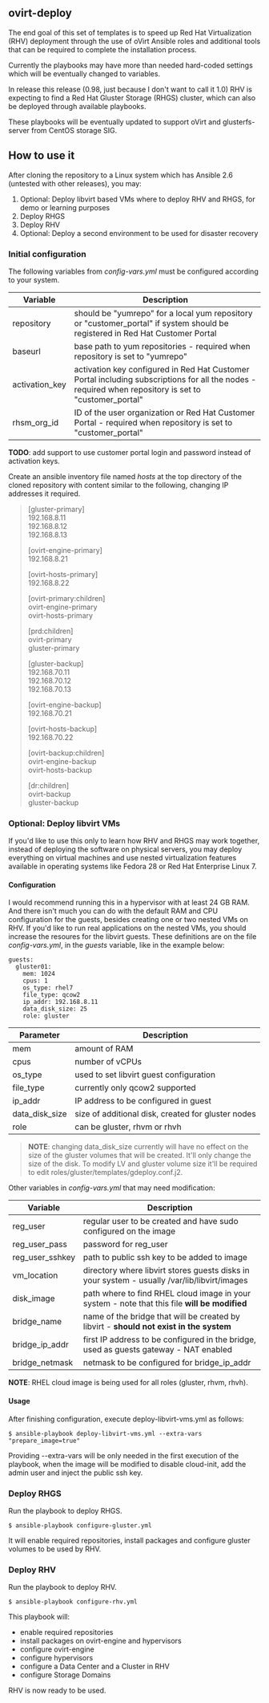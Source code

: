 ﻿## ovirt-deploy
The end goal of this set of templates is to speed up Red Hat Virtualization (RHV) deployment through the use of oVirt Ansible roles and additional tools that can be required to complete the installation process. 

Currently the playbooks may have more than needed hard-coded settings which will be eventually changed to variables. 

In release this release (0.98, just because I don't want to call it 1.0) RHV is expecting to find a Red Hat Gluster Storage (RHGS) cluster, which can also be deployed through available playbooks.

These playbooks will be eventually updated to support oVirt and glusterfs-server from CentOS storage SIG.

## How to use it
After cloning the repository to a Linux system which has Ansible 2.6 (untested with other releases), you may:

1. Optional: Deploy libvirt based VMs where to deploy RHV and RHGS, for demo or learning purposes
2. Deploy RHGS
3. Deploy RHV
4. Optional: Deploy a second environment to be used for disaster recovery

### Initial configuration
The following variables from *config-vars.yml* must be configured according to your system.

| Variable | Description  |
|--|--|
| repository | should be "yumrepo" for a local yum repository or "customer_portal" if system should be registered in Red Hat Customer Portal |
| baseurl | base path to yum repositories - required when repository is set to "yumrepo" |
| activation_key | activation key configured in Red Hat Customer Portal including subscriptions for all the nodes  - required when repository is set to "customer_portal" |
| rhsm_org_id | ID of the user organization or Red Hat Customer Portal - required when repository is set to "customer_portal" |

**TODO**: add support to use customer portal login and password instead of activation keys.

Create an ansible inventory file named *hosts* at the top directory of the cloned repository with content similar to the following, changing IP addresses it required.

> [gluster-primary]  
> 192.168.8.11  
> 192.168.8.12  
> 192.168.8.13  
> 
> [ovirt-engine-primary]  
> 192.168.8.21 
> 
> [ovirt-hosts-primary]  
> 192.168.8.22  
> 
> [ovirt-primary:children]  
> ovirt-engine-primary  
> ovirt-hosts-primary  
> 
> [prd:children]  
> ovirt-primary  
> gluster-primary 
> 
> [gluster-backup]  
> 192.168.70.11  
> 192.168.70.12  
> 192.168.70.13  
> 
> [ovirt-engine-backup]  
> 192.168.70.21  
> 
> [ovirt-hosts-backup]  
> 192.168.70.22  
> 
> [ovirt-backup:children]  
> ovirt-engine-backup  
> ovirt-hosts-backup 
> 
> [dr:children]  
> ovirt-backup  
> gluster-backup 

### Optional: Deploy libvirt VMs
If you'd like to use this only to learn how RHV and RHGS may work together, instead of deploying the software on physical servers, you may deploy everything on virtual machines and use nested virtualization features available in operating systems like Fedora 28 or Red Hat Enterprise Linux 7. 

#### Configuration
I would recommend running this in a hypervisor with at least 24 GB RAM. And there isn't much you can do with the default RAM and CPU configuration for the guests, besides creating one or two nested VMs on RHV. If you'd like to run real applications on the nested VMs, you should increase the resoures for the libvirt guests. These definitions are on the file *config-vars.yml*, in the *guests* variable, like in the example below:

    guests:
      gluster01:
        mem: 1024
        cpus: 1
        os_type: rhel7
        file_type: qcow2
        ip_addr: 192.168.8.11
        data_disk_size: 25
        role: gluster

| Parameter | Description  |
|--|--|
| mem | amount of RAM |
| cpus | number of vCPUs |
| os_type | used to set libvirt guest configuration |
| file_type | currently only qcow2 supported |
| ip_addr | IP address to be configured in guest |
| data_disk_size | size of additional disk, created for gluster nodes |
| role | can be gluster, rhvm or rhvh |

> **NOTE**: changing data_disk_size currently will have no effect on the size of the gluster volumes that will be created. It'll only change
> the size of the disk. To modify LV and gluster volume size it'll be
> required to edit roles/gluster/templates/gdeploy.conf.j2.

Other variables in *config-vars.yml* that may need modification:

| Variable | Description  |
|--|--|
| reg_user | regular user to be created and have sudo configured on the image |
| reg_user_pass | password for reg_user |
| reg_user_sshkey | path to public ssh key to be added to image |
| vm_location | directory where libvirt stores guests disks in your system - usually /var/lib/libvirt/images |
| disk_image | path where to find RHEL cloud image in your system - note that this file **will be modified**|
| bridge_name | name of the bridge that will be created by libvirt - **should not exist in the system** |
| bridge_ip_addr | first IP address to be configured in the bridge, used as guests gateway - NAT enabled |
| bridge_netmask | netmask to be configured for bridge_ip_addr |

**NOTE**: RHEL cloud image is being used for all roles (gluster, rhvm, rhvh). 

#### Usage
After finishing configuration, execute deploy-libvirt-vms.yml as follows:

    $ ansible-playbook deploy-libvirt-vms.yml --extra-vars "prepare_image=true"

Providing --extra-vars will be only needed in the first execution of the playbook, when the image will be modified to disable cloud-init, add the admin user and inject the public ssh key. 

### Deploy RHGS

Run the playbook to deploy RHGS.

    $ ansible-playbook configure-gluster.yml

It will enable required repositories, install packages and configure gluster volumes to be used by RHV.

### Deploy RHV
Run the playbook to deploy RHV.

    $ ansible-playbook configure-rhv.yml

This playbook will:

- enable required repositories
- install packages on ovirt-engine and hypervisors
- configure ovirt-engine
- configure hypervisors
- configure a Data Center and a Cluster in RHV
- configure Storage Domains

RHV is now ready to be used.
